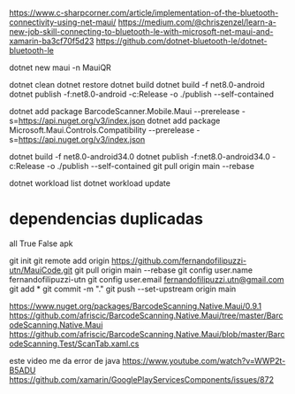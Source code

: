 ﻿https://www.c-sharpcorner.com/article/implementation-of-the-bluetooth-connectivity-using-net-maui/
https://medium.com/@chriszenzel/learn-a-new-job-skill-connecting-to-bluetooth-le-with-microsoft-net-maui-and-xamarin-ba3cf70f5d23
https://github.com/dotnet-bluetooth-le/dotnet-bluetooth-le

dotnet new maui -n MauiQR

dotnet clean
dotnet restore
dotnet build
dotnet build -f net8.0-android
dotnet publish -f:net8.0-android -c:Release -o ./publish --self-contained

dotnet add package BarcodeScanner.Mobile.Maui --prerelease -s=https://api.nuget.org/v3/index.json
dotnet add package Microsoft.Maui.Controls.Compatibility --prerelease -s=https://api.nuget.org/v3/index.json


dotnet build -f net8.0-android34.0
dotnet publish -f:net8.0-android34.0 -c:Release -o ./publish --self-contained
git pull origin main --rebase

dotnet workload list
dotnet workload update

# dependencias duplicadas
<PackageReference Include="SomePackage">
    <ExcludeAssets>all</ExcludeAssets>
</PackageReference>


<PropertyGroup Condition="'$(Configuration)|$(TargetFramework)|$(Platform)'=='Debug|net8.0-android34.0|AnyCPU'">
  <AndroidUseAapt2>True</AndroidUseAapt2>
  <AndroidCreatePackagePerAbi>False</AndroidCreatePackagePerAbi>
  <AndroidPackageFormat>apk</AndroidPackageFormat>
</PropertyGroup>


git init 
git remote add origin https://github.com/fernandofilipuzzi-utn/MauiCode.git
git pull origin main --rebase
git config user.name fernandofilipuzzi-utn
git config user.email fernandofilipuzzi.utn@gmail.com
git add *
git commit -m "."
git push --set-upstream origin main


https://www.nuget.org/packages/BarcodeScanning.Native.Maui/0.9.1
https://github.com/afriscic/BarcodeScanning.Native.Maui/tree/master/BarcodeScanning.Native.Maui
https://github.com/afriscic/BarcodeScanning.Native.Maui/blob/master/BarcodeScanning.Test/ScanTab.xaml.cs


este video me da error de java
https://www.youtube.com/watch?v=WWP2t-B5ADU
https://github.com/xamarin/GooglePlayServicesComponents/issues/872